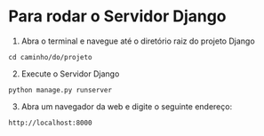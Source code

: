 # Para rodar o Servidor Django

1. Abra o terminal e navegue até o diretório raiz do projeto Django

`cd caminho/do/projeto`

2. Execute o Servidor Django

`python manage.py runserver`

3. Abra um navegador da web e digite o seguinte endereço:

`http://localhost:8000`